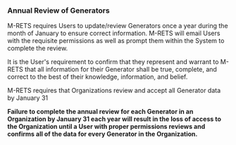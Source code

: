 ### Annual Review of Generators

M-RETS requires Users to update/review Generators once a year during the month of January to ensure correct information. M-RETS will email Users with the requisite permissions as well as prompt them within the System to complete the review.

It is the User&#39;s requirement to confirm that they represent and warrant to M-RETS that all information for their Generator shall be true, complete, and correct to the best of their knowledge, information, and belief.

M-RETS requires that Organizations review and accept all Generator data by January 31

**Failure to complete the annual review for each Generator in an Organization by January 31 each year will result in the loss of access to the Organization until a User with proper permissions reviews and confirms all of the data for every Generator in the Organization.**
